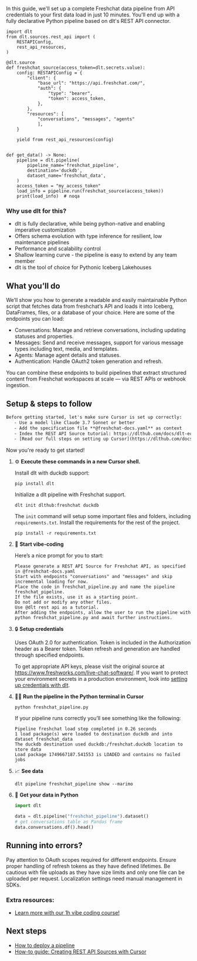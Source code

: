 In this guide, we'll set up a complete Freshchat data pipeline from API credentials to your first data load in just 10 minutes. You'll end up with a fully declarative Python pipeline based on dlt's REST API connector.

```python-outcome
import dlt
from dlt.sources.rest_api import (
    RESTAPIConfig,
    rest_api_resources,
)

@dlt.source
def freshchat_source(access_token=dlt.secrets.value):
    config: RESTAPIConfig = {
        "client": {
            "base_url": "https://api.freshchat.com/",
            "auth": {
                "type": "bearer",
                "token": access_token,
            },
        },
        "resources": [
            "conversations", "messages", "agents"
            ],
    }

    yield from rest_api_resources(config)


def get_data() -> None:
    pipeline = dlt.pipeline(
        pipeline_name='freshchat_pipeline',
        destination='duckdb',
        dataset_name='freshchat_data', 
    )
    access_token = "my_access_token"
    load_info = pipeline.run(freshchat_source(access_token))
    print(load_info)  # noqa
```

### Why use dlt for this?

- dlt is fully declarative, while being python-native and enabling imperative customization
- Offers schema evolution with type inference for resilient, low maintenance pipelines
- Performance and scalability control
- Shallow learning curve - the pipeline is easy to extend by any team member
- dlt is the tool of choice for Pythonic Iceberg Lakehouses

## What you’ll do

We’ll show you how to generate a readable and easily maintainable Python script that fetches data from freshchat’s API and loads it into Iceberg, DataFrames, files, or a database of your choice. Here are some of the endpoints you can load:

- Conversations: Manage and retrieve conversations, including updating statuses and properties. 
- Messages: Send and receive messages, support for various message types including text, media, and templates. 
- Agents: Manage agent details and statuses. 
- Authentication: Handle OAuth2 token generation and refresh.

You can combine these endpoints to build pipelines that extract structured content from Freshchat workspaces at scale — via REST APIs or webhook ingestion.

## Setup & steps to follow

```default
Before getting started, let's make sure Cursor is set up correctly:
   - Use a model like Claude 3.7 Sonnet or better
   - Add the specification file **@freshchat-docs.yaml** as context
   - Index the REST API Source tutorial: https://dlthub.com/docs/dlt-ecosystem/verified-sources/rest_api/ and add it to context as **@dlt rest api**
   - [Read our full steps on setting up Cursor](https://dlthub.com/docs/dlt-ecosystem/llm-tooling/cursor-restapi#23-configuring-cursor-with-documentation)
```

Now you're ready to get started! 

1. ⚙️ **Execute these commands in a new Cursor shell.**
    
    Install dlt with duckdb support:
    ```shell
    pip install dlt
    ```

    Initialize a dlt pipeline with Freshchat support.
    ```shell
    dlt init dlthub:freshchat duckdb
    ```

    The `init` command will setup some important files and folders, including `requirements.txt`. Install the requirements for the rest of the project.
    ```shell
    pip install -r requirements.txt
    ```
    
2. 🤠 **Start vibe-coding**
    
    Here’s a nice prompt for you to start: 
    
    ```prompt
    Please generate a REST API Source for Freshchat API, as specified in @freshchat-docs.yaml 
    Start with endpoints "conversations" and "messages" and skip incremental loading for now. 
    Place the code in freshchat_pipeline.py and name the pipeline freshchat_pipeline. 
    If the file exists, use it as a starting point. 
    Do not add or modify any other files. 
    Use @dlt rest api as a tutorial. 
    After adding the endpoints, allow the user to run the pipeline with python freshchat_pipeline.py and await further instructions.
    ```

    
3. 🔒 **Setup credentials** 
    
    Uses OAuth 2.0 for authentication. Token is included in the Authorization header as a Bearer token. Token refresh and generation are handled through specified endpoints.
    
    To get appropriate API keys, please visit the original source at https://www.freshworks.com/live-chat-software/.
    If you want to protect your environment secrets in a production environment, look into [setting up credentials with dlt](https://dlthub.com/docs/walkthroughs/add_credentials).
    
4. 🏃‍♀️ **Run the pipeline in the Python terminal in Cursor**
    
    ```shell
    python freshchat_pipeline.py
    ```
    
    If your pipeline runs correctly you’ll see something like the following:
    
    ```shell
    Pipeline freshchat load step completed in 0.26 seconds
    1 load package(s) were loaded to destination duckdb and into dataset freshchat_data
    The duckdb destination used duckdb:/freshchat.duckdb location to store data
    Load package 1749667187.541553 is LOADED and contains no failed jobs
    ```
    
5. 📈 **See data**
    
    ```shell
    dlt pipeline freshchat_pipeline show --marimo
    ```
    
6. 🐍 **Get your data in Python**
    
    ```python
    import dlt

   data = dlt.pipeline("freshchat_pipeline").dataset()
   # get conversations table as Pandas frame
   data.conversations.df().head()
    ```

## Running into errors?

Pay attention to OAuth scopes required for different endpoints. Ensure proper handling of refresh tokens as they have defined lifetimes. Be cautious with file uploads as they have size limits and only one file can be uploaded per request. Localization settings need manual management in SDKs.

### Extra resources:

- [Learn more with our 1h vibe coding course!](https://www.youtube.com/watch?v=GGid70rnJuM)

## Next steps

- [How to deploy a pipeline](https://dlthub.com/docs/walkthroughs/deploy-a-pipeline)
- [How-to guide: Creating REST API Sources with Cursor](https://dlthub.com/docs/dlt-ecosystem/llm-tooling/cursor-restapi)